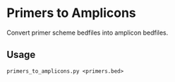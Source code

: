 # Primers to Amplicons

Convert primer scheme bedfiles into amplicon bedfiles.

## Usage

```
primers_to_amplicons.py <primers.bed>
```
